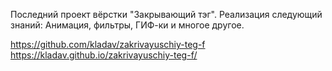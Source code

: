 Последний проект вёрстки "Закрывающий тэг". Реализация следующий знаний: 
Анимация, фильтры, ГИФ-ки и многое другое. 

https://github.com/kladav/zakrivayuschiy-teg-f
https://kladav.github.io/zakrivayuschiy-teg-f/